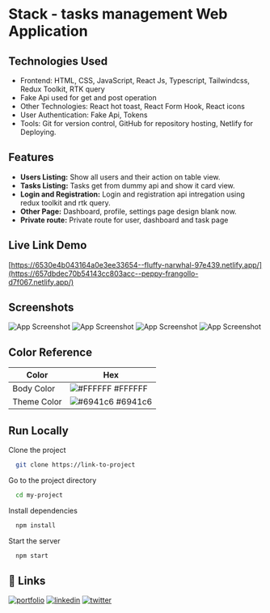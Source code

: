 
# Stack - tasks management Web Application



## Technologies Used
- Frontend: HTML, CSS, JavaScript, React Js, Typescript, Tailwindcss, Redux Toolkit, RTK query
- Fake Api used for get and post operation
- Other Technologies: React hot toast, React Form Hook, React icons
- User Authentication: Fake Api, Tokens
- Tools: Git for version control, GitHub for repository hosting, Netlify for Deploying.


## Features

- **Users Listing:** Show all users and their action on table view.
- **Tasks Listing:** Tasks get from dummy api and show it card view.
- **Login and Registration:** Login and registration api intregation using redux toolkit and rtk query.
- **Other Page:** Dashboard, profile, settings page design blank now.
- **Private route:** Private route for user, dashboard and task page



## Live Link Demo

[https://6530e4b043164a0e3ee33654--fluffy-narwhal-97e439.netlify.app/](https://657dbdec70b54143cc803acc--peppy-frangollo-d7f067.netlify.app/)


## Screenshots
![App Screenshot]([https://i.ibb.co/NY63D7F/Capture.png](https://i.ibb.co/xYS5FN0/Group-23.png))
![App Screenshot]([https://i.ibb.co/Cs1rHKD/4.png](https://i.ibb.co/8513c4y/4.png))
![App Screenshot]([https://i.ibb.co/3my3zTC/2.png](https://i.ibb.co/hDcmhd4/5.png))
![App Screenshot]([https://i.ibb.co/hg2PLZN/3.png](https://i.ibb.co/cT9cFq4/6.png))
## Color Reference

| Color             | Hex                                                                |
| ----------------- | ------------------------------------------------------------------ |
| Body Color | ![#FFFFFF](https://via.placeholder.com/10/0a192f?text=+) #FFFFFF |
| Theme Color | ![#6941c6](https://via.placeholder.com/10/f8f8f8?text=+) #6941c6 |


## Run Locally

Clone the project

```bash
  git clone https://link-to-project
```

Go to the project directory

```bash
  cd my-project
```

Install dependencies

```bash
  npm install
```

Start the server

```bash
  npm start
```


## 🔗 Links
[![portfolio](https://img.shields.io/badge/my_portfolio-000?style=for-the-badge&logo=ko-fi&logoColor=white)](https://nextjs-my-portfolio-electra51.vercel.app/)
[![linkedin](https://img.shields.io/badge/linkedin-0A66C2?style=for-the-badge&logo=linkedin&logoColor=white)](https://www.linkedin.com/in/safayet-nur/)
[![twitter](https://img.shields.io/badge/twitter-1DA1F2?style=for-the-badge&logo=twitter&logoColor=white)](https://twitter.com/nur_safaye51)


